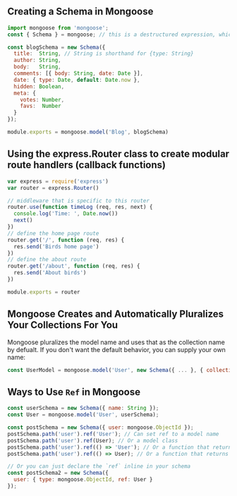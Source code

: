 ## Creating a Schema in Mongoose
```js
import mongoose from 'mongoose';
const { Schema } = mongoose; // this is a destructured expression, which will allow us to import more than Schema from mongoose without having to define a new variable every time; we can simply add to Schema by separating with a comma

const blogSchema = new Schema({
  title:  String, // String is shorthand for {type: String}
  author: String,
  body:   String,
  comments: [{ body: String, date: Date }],
  date: { type: Date, default: Date.now },
  hidden: Boolean,
  meta: {
    votes: Number,
    favs:  Number
  }
});

module.exports = mongoose.model('Blog', blogSchema)
```

## Using the express.Router class to create modular route handlers (callback functions)
```js
var express = require('express')
var router = express.Router()

// middleware that is specific to this router
router.use(function timeLog (req, res, next) {
  console.log('Time: ', Date.now())
  next()
})
// define the home page route
router.get('/', function (req, res) {
  res.send('Birds home page')
})
// define the about route
router.get('/about', function (req, res) {
  res.send('About birds')
})

module.exports = router
```
## Mongoose Creates and Automatically Pluralizes Your Collections For You
Mongoose pluralizes the model name and uses that as the collection name by defualt. If you don't want the default behavior, you can supply your own name:
```js
const UserModel = mongoose.model('User', new Schema({ ... }, { collection: 'Different_Name' }
```
## Ways to Use `Ref` in Mongoose
```js
const userSchema = new Schema({ name: String });
const User = mongoose.model('User', userSchema);

const postSchema = new Schema({ user: mongoose.ObjectId });
postSchema.path('user').ref('User'); // Can set ref to a model name
postSchema.path('user').ref(User); // Or a model class
postSchema.path('user').ref(() => 'User'); // Or a function that returns the model name
postSchema.path('user').ref(() => User); // Or a function that returns the model class

// Or you can just declare the `ref` inline in your schema
const postSchema2 = new Schema({
  user: { type: mongoose.ObjectId, ref: User }
});
```
